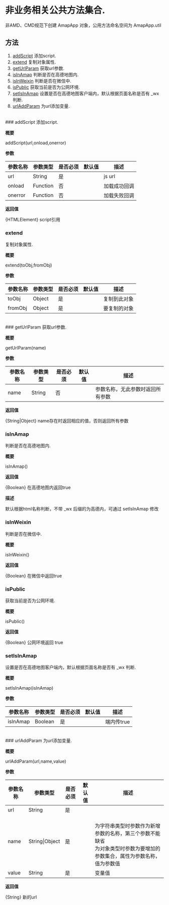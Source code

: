 # 非业务相关公共方法集合.
非AMD、CMD规范下创建 AmapApp 对象，公用方法命名空间为 AmapApp.util

## 方法

1. [addScript](#addScript) 添加script.
1. [extend](#extend) 复制对象属性.
1. [getUrlParam](#getUrlParam) 获取url参数.
1. [isInAmap](#isInAmap) 判断是否在高德地图内.
1. [isInWeixin](#isInWeixin) 判断是否在微信中.
1. [isPublic](#isPublic) 获取当前是否为公网环境.
1. [setIsInAmap](#setIsInAmap) 设置是否在高德地图客户端内，默认根据页面名称是否有 _wx 判断.
1. [urlAddParam](#urlAddParam) 为url添加变量.

<br/>
### addScript
添加script.

**概要**

addScript(url,onload,onerror)

**参数**

|参数名称|参数类型|是否必须|默认值|描述|
|----|----|----|----|----|
|url|String|是| |js url|
|onload|Function|否| |加载成功回调|
|onerror|Function|否| |加载失败回调|

**返回值**

{HTMLElement} script引用
<br/>
### extend
复制对象属性.

**概要**

extend(toObj,fromObj)

**参数**

|参数名称|参数类型|是否必须|默认值|描述|
|----|----|----|----|----|
|toObj|Object|是| |复制到此对象|
|fromObj|Object|是| |要复制的对象|
<br/>
### getUrlParam
获取url参数.

**概要**

getUrlParam(name)

**参数**

|参数名称|参数类型|是否必须|默认值|描述|
|----|----|----|----|----|
|name|String|否| |参数名称，无此参数时返回所有参数|

**返回值**

{String|Object} name存在时返回相应的值，否则返回所有参数
<br/>
### isInAmap
判断是否在高德地图内.

**概要**

isInAmap()

**返回值**

{Boolean} 在高德地图内返回true

**描述**

默认根据html名称判断，不带 _wx 后缀的为高德内，可通过 setIsInAmap 修改
<br/>
### isInWeixin
判断是否在微信中.

**概要**

isInWeixin()

**返回值**

{Boolean} 在微信中返回true
<br/>
### isPublic
获取当前是否为公网环境.

**概要**

isPublic()

**返回值**

{Boolean} 公网环境返回 true
<br/>
### setIsInAmap
设置是否在高德地图客户端内，默认根据页面名称是否有 _wx 判断.

**概要**

setIsInAmap(isInAmap)

**参数**

|参数名称|参数类型|是否必须|默认值|描述|
|----|----|----|----|----|
|isInAmap|Boolean|是| |端内传true|
<br/>
### urlAddParam
为url添加变量.

**概要**

urlAddParam(url,name,value)

**参数**

|参数名称|参数类型|是否必须|默认值|描述|
|----|----|----|----|----|
|url|String|是| | |
|name|String&#124;Object|是| |<br/>   为字符串类型时参数作为新增参数的名称，第三个参数不能缺省<br/>   为对象类型时参数为要增加的参数集合，属性为参数名称，值为参数值|
|value|String|是| |变量值|

**返回值**

{String} 新的url
